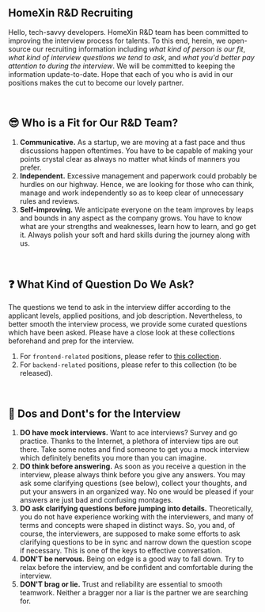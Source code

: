 ## HomeXin R&D Recruiting

Hello, tech-savvy developers. HomeXin R&D team has been committed to improving the interview process for talents. To this end, herein, we open-source our recruiting information including *what kind of person is our fit*, *what kind of interview questions we tend to ask*, and *what you'd better pay attention to during the interview*. We will be committed to keeping the information update-to-date.
Hope that each of you who is avid in our positions makes the cut to become our lovely partner.

<br/>

## 😎 Who is a Fit for Our R&D Team?

1. **Communicative.**
As a startup, we are moving at a fast pace and thus discussions happen oftentimes. You have to be capable of making your points crystal clear as always no matter what kinds of manners you prefer.
2. **Independent.**
Excessive management and paperwork could probably be hurdles on our highway. Hence, we are looking for those who can think, manage and work independently so as to keep clear of unnecessary rules and reviews.
3. **Self-improving.**
We anticipate everyone on the team improves by leaps and bounds in any aspect as the company grows. You have to know what are your strengths and weaknesses, learn how to learn, and go get it. Always polish your soft and hard skills during the journey along with us.

<br/>

## ❓ What Kind of Question Do We Ask?
The questions we tend to ask in the interview differ according to the applicant levels, applied positions, and job description. Nevertheless, to better smooth the interview process, we provide some curated questions which have been asked. Please have a close look at these collections beforehand and prep for the interview.
1. For `frontend-related` positions, please refer to [this collection](./curatedQuestions/frontendInterviewQuestion.md).
1. For `backend-related` positions, please refer to this collection (to be released).

<br/>

## 🚦 Dos and Dont's for the Interview
1. **DO have mock interviews.**
Want to ace interviews? Survey and go practice. Thanks to the Internet, a plethora of interview tips are out there. Take some notes and find someone to get you a mock interview which definitely benefits you more than you can imagine.
2. **DO think before answering.**
As soon as you receive a question in the interview, please always think before you give any answers. You may ask some clarifying questions (see below), collect your thoughts, and put your answers in an organized way. No one would be pleased if your answers are just bad and confusing montages.
3. **DO ask clarifying questions before jumping into details.** 
Theoretically, you do not have experience working with the interviewers, and many of terms and concepts were shaped in distinct ways. So, you and, of course, the interviewers, are supposed to make some efforts to ask clarifying questions to be in sync and narrow down the question scope if necessary. This is one of the keys to effective conversation.
4. **DON'T be nervous.**
Being on edge is a good way to fall down. Try to relax before the interview, and be confident and comfortable during the interview.
5. **DON'T brag or lie.**
Trust and reliability are essential to smooth teamwork. Neither a bragger nor a liar is the partner we are searching for.